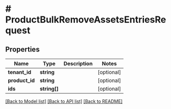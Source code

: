 # # ProductBulkRemoveAssetsEntriesRequest


## Properties 


Name | Type | Description | Notes
------------ | ------------- | ------------- | -------------
**tenant_id**| **string** |   | [optional]
**product_id**| **string** |   | [optional]
**ids**| **string[]** |   | [optional]


[[Back to Model list]](../../README.md#models) [[Back to API list]](../../README.md#endpoints) [[Back to README]](../../README.md)

